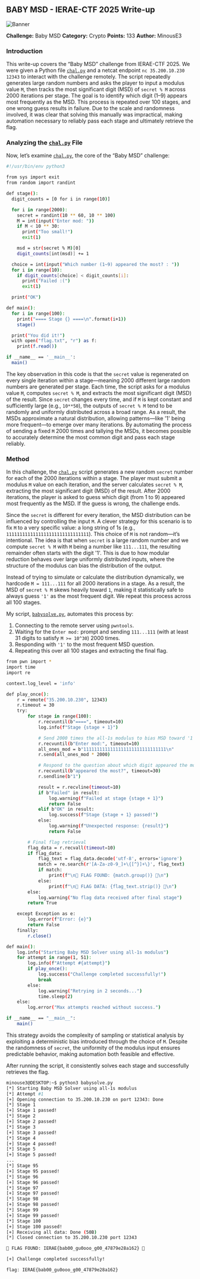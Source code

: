 ## BABY MSD - IERAE-CTF 2025 Write-up

![Banner](assets/img/banner.png)

**Challenge:** Baby MSD
**Category:** Crypto
**Points:** 133
**Author:** MinousE3

### Introduction
This write-up covers the “Baby MSD” challenge from IERAE-CTF 2025. We were given a Python file [`chal.py`](assets/files/chal.py) and a netcat endpoint `nc 35.200.10.230 12343` to interact with the challenge remotely. The script repeatedly generates large random numbers and asks the player to input a modulus value `M`, then tracks the most significant digit (MSD) of `secret % M` across 2000 iterations per stage. The goal is to identify which digit (1–9) appears most frequently as the MSD. This process is repeated over 100 stages, and one wrong guess results in failure. Due to the scale and randomness involved, it was clear that solving this manually was impractical, making automation necessary to reliably pass each stage and ultimately retrieve the flag.

### Analyzing the [`chal.py`](assets/files/chal.py) File
Now, let’s examine [`chal.py`](assets/files/chal.py), the core of the “Baby MSD” challenge:

```bash
#!/usr/bin/env python3

from sys import exit
from random import randint

def stage():
  digit_counts = [0 for i in range(10)]

  for i in range(2000):
    secret = randint(10 ** 60, 10 ** 100)
    M = int(input("Enter mod: "))
    if M < 10 ** 30:
      print("Too small!")
      exit(1)

    msd = str(secret % M)[0]
    digit_counts[int(msd)] += 1

  choice = int(input("Which number (1~9) appeared the most? : "))
  for i in range(10):
    if digit_counts[choice] < digit_counts[i]:
      print("Failed :(")
      exit(1)

  print("OK")

def main():
  for i in range(100):
    print("==== Stage {} ====\n".format(i+1))
    stage()

  print("You did it!")
  with open("flag.txt", "r") as f:
    print(f.read())

if __name__ == '__main__':
  main()
```

The key observation in this code is that the `secret` value is regenerated on every single iteration within a stage—meaning 2000 different large random numbers are generated per stage. Each time, the script asks for a modulus value `M`, computes `secret % M`, and extracts the most significant digit (MSD) of the result. Since `secret` changes every time, and if `M` is kept constant and sufficiently large (e.g., `10**50`), the outputs of `secret % M` tend to be randomly and uniformly distributed across a broad range. As a result, the MSDs approximate a natural distribution, allowing patterns—like '1' being more frequent—to emerge over many iterations. By automating the process of sending a fixed `M` 2000 times and tallying the MSDs, it becomes possible to accurately determine the most common digit and pass each stage reliably.

### Method
In this challenge, the [`chal.py`](assets/files/chal.py) script generates a new random `secret` number for each of the 2000 iterations within a stage. The player must submit a modulus `M` value on each iteration, and the server calculates `secret % M`, extracting the most significant digit (MSD) of the result. After 2000 iterations, the player is asked to guess which digit (from 1 to 9) appeared most frequently as the MSD. If the guess is wrong, the challenge ends.

Since the `secret` is different for every iteration, the MSD distribution can be influenced by controlling the input `M`. A clever strategy for this scenario is to fix `M` to a very specific value: a long string of 1s (e.g., `1111111111111111111111111111111`). This choice of `M` is not random—it’s intentional. The idea is that when `secret` is a large random number and we compute `secret % M` with `M` being a number like `111...111`, the resulting remainder often starts with the digit '1'. This is due to how modular reduction behaves over large uniformly distributed inputs, where the structure of the modulus can bias the distribution of the output.

Instead of trying to simulate or calculate the distribution dynamically, we hardcode `M = 111...111` for all 2000 iterations in a stage. As a result, the MSD of `secret % M` skews heavily toward `1`, making it statistically safe to always guess `'1'` as the most frequent digit. We repeat this process across all 100 stages.

My script, [`babysolve.py`](assets/files/babysolve.py), automates this process by:
1. Connecting to the remote server using `pwntools`.
2. Waiting for the `Enter mod:` prompt and sending `111...111` (with at least 31 digits to satisfy `M >= 10^30`) 2000 times.
3. Responding with `'1'` to the most frequent MSD question.
4. Repeating this over all 100 stages and extracting the final flag.

```bash
from pwn import *
import time
import re

context.log_level = 'info'

def play_once():
    r = remote("35.200.10.230", 12343)
    r.timeout = 30
    try:
        for stage in range(100):
            r.recvuntil(b"====", timeout=10)
            log.info(f"Stage {stage + 1}")

            # Send 2000 times the all-1s modulus to bias MSD toward '1'
            r.recvuntil(b"Enter mod:", timeout=10)
            all_ones_mod = b"1111111111111111111111111111111\n"
            r.send(all_ones_mod * 2000)

            # Respond to the question about which digit appeared the most
            r.recvuntil(b"appeared the most?", timeout=30)
            r.sendline(b"1")

            result = r.recvline(timeout=10)
            if b"Failed" in result:
                log.warning(f"Failed at stage {stage + 1}")
                return False
            elif b"OK" in result:
                log.success(f"Stage {stage + 1} passed!")
            else:
                log.warning(f"Unexpected response: {result}")
                return False

        # Final flag retrieval
        flag_data = r.recvall(timeout=10)
        if flag_data:
            flag_text = flag_data.decode('utf-8', errors='ignore')
            match = re.search(r'[A-Za-z0-9_]+\{[^}]+\}', flag_text)
            if match:
                print(f"\n🎉 FLAG FOUND: {match.group()} 🎉\n")
            else:
                print(f"\n🎉 FLAG DATA: {flag_text.strip()} 🎉\n")
        else:
            log.warning("No flag data received after final stage")
        return True

    except Exception as e:
        log.error(f"Error: {e}")
        return False
    finally:
        r.close()

def main():
    log.info("Starting Baby MSD Solver using all-1s modulus")
    for attempt in range(1, 51):
        log.info(f"Attempt #{attempt}")
        if play_once():
            log.success("Challenge completed successfully!")
            break
        else:
            log.warning("Retrying in 2 seconds...")
            time.sleep(2)
    else:
        log.error("Max attempts reached without success.")

if __name__ == "__main__":
    main()
```

This strategy avoids the complexity of sampling or statistical analysis by exploiting a deterministic bias introduced through the choice of `M`. Despite the randomness of `secret`, the uniformity of the modulus input ensures predictable behavior, making automation both feasible and effective.

After running the script, it consistently solves each stage and successfully retrieves the flag.

```bash
minouse3@DESKTOP:~$ python3 babysolve.py
[*] Starting Baby MSD Solver using all-1s modulus
[*] Attempt #1
[+] Opening connection to 35.200.10.230 on port 12343: Done
[*] Stage 1
[+] Stage 1 passed!
[*] Stage 2
[+] Stage 2 passed!
[*] Stage 3
[+] Stage 3 passed!
[*] Stage 4
[+] Stage 4 passed!
[*] Stage 5
[+] Stage 5 passed!
...
[*] Stage 95
[+] Stage 95 passed!
[*] Stage 96
[+] Stage 96 passed!
[*] Stage 97
[+] Stage 97 passed!
[*] Stage 98
[+] Stage 98 passed!
[*] Stage 99
[+] Stage 99 passed!
[*] Stage 100
[+] Stage 100 passed!
[+] Receiving all data: Done (50B)
[*] Closed connection to 35.200.10.230 port 12343

🎉 FLAG FOUND: IERAE{bab00_gu0ooo_g00_47879e28a162} 🎉

[+] Challenge completed successfully!
```

```bash
flag: IERAE{bab00_gu0ooo_g00_47879e28a162}
```
